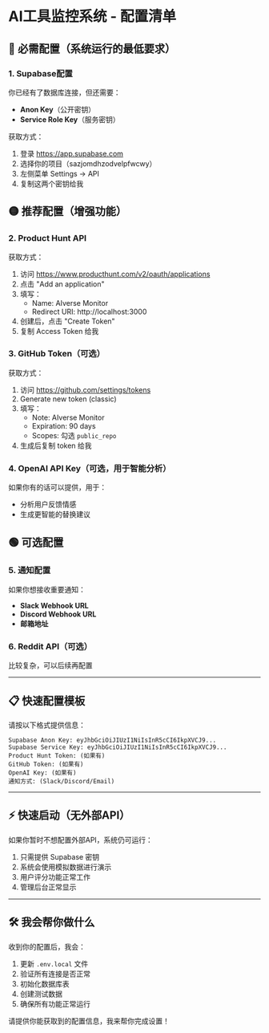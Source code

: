 # AI工具监控系统 - 配置清单

## 🔴 必需配置（系统运行的最低要求）

### 1. Supabase配置
你已经有了数据库连接，但还需要：
- **Anon Key**（公开密钥）
- **Service Role Key**（服务密钥）

获取方式：
1. 登录 https://app.supabase.com
2. 选择你的项目（sazjomdhzodvelpfwcwy）
3. 左侧菜单 Settings → API
4. 复制这两个密钥给我

## 🟡 推荐配置（增强功能）

### 2. Product Hunt API
获取方式：
1. 访问 https://www.producthunt.com/v2/oauth/applications
2. 点击 "Add an application"
3. 填写：
   - Name: AIverse Monitor
   - Redirect URI: http://localhost:3000
4. 创建后，点击 "Create Token"
5. 复制 Access Token 给我

### 3. GitHub Token（可选）
获取方式：
1. 访问 https://github.com/settings/tokens
2. Generate new token (classic)
3. 填写：
   - Note: AIverse Monitor
   - Expiration: 90 days
   - Scopes: 勾选 `public_repo`
4. 生成后复制 token 给我

### 4. OpenAI API Key（可选，用于智能分析）
如果你有的话可以提供，用于：
- 分析用户反馈情感
- 生成更智能的替换建议

## 🟢 可选配置

### 5. 通知配置
如果你想接收重要通知：
- **Slack Webhook URL**
- **Discord Webhook URL**
- **邮箱地址**

### 6. Reddit API（可选）
比较复杂，可以后续再配置

---

## 📋 快速配置模板

请按以下格式提供信息：

```
Supabase Anon Key: eyJhbGciOiJIUzI1NiIsInR5cCI6IkpXVCJ9...
Supabase Service Key: eyJhbGciOiJIUzI1NiIsInR5cCI6IkpXVCJ9...
Product Hunt Token: (如果有)
GitHub Token: (如果有)
OpenAI Key: (如果有)
通知方式: (Slack/Discord/Email)
```

---

## ⚡ 快速启动（无外部API）

如果你暂时不想配置外部API，系统仍可运行：
1. 只需提供 Supabase 密钥
2. 系统会使用模拟数据进行演示
3. 用户评分功能正常工作
4. 管理后台正常显示

---

## 🛠 我会帮你做什么

收到你的配置后，我会：
1. 更新 `.env.local` 文件
2. 验证所有连接是否正常
3. 初始化数据库表
4. 创建测试数据
5. 确保所有功能正常运行

请提供你能获取到的配置信息，我来帮你完成设置！